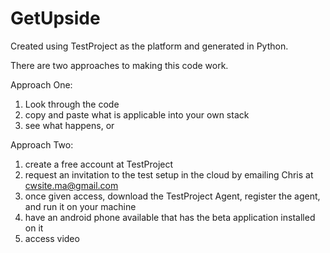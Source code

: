 # GetUpside
Created using TestProject as the platform and generated in Python.

There are two approaches to making this code work.

Approach One:
1. Look through the code
2. copy and paste what is applicable into your own stack
3. see what happens, or


Approach Two:
1. create a free account at TestProject
2. request an invitation to the test setup in the cloud by emailing Chris at cwsite.ma@gmail.com
3. once given access, download the TestProject Agent, register the agent, and run it on your machine
4. have an android phone available that has the beta application installed on it
5. access video 

